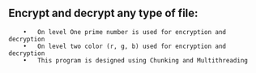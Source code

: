 ## Encrypt and decrypt any type of file:  
        •	On level One prime number is used for encryption and decryption  
        •	On level two color (r, g, b) used for encryption and decryption 
        •	This program is designed using Chunking and Multithreading
